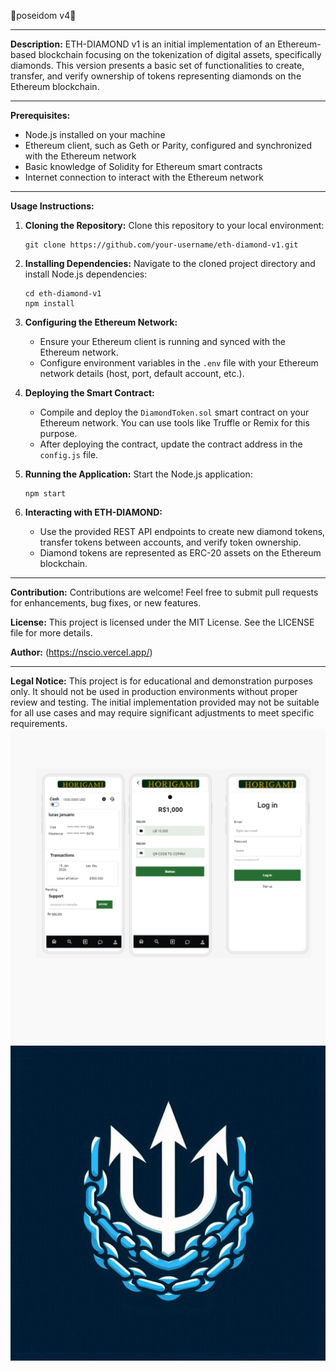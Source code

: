 🔱poseidom v4🔱

---

**Description:**
ETH-DIAMOND v1 is an initial implementation of an Ethereum-based blockchain focusing on the tokenization of digital assets, specifically diamonds. This version presents a basic set of functionalities to create, transfer, and verify ownership of tokens representing diamonds on the Ethereum blockchain.

---

**Prerequisites:**
- Node.js installed on your machine
- Ethereum client, such as Geth or Parity, configured and synchronized with the Ethereum network
- Basic knowledge of Solidity for Ethereum smart contracts
- Internet connection to interact with the Ethereum network

---

**Usage Instructions:**

1. **Cloning the Repository:**
   Clone this repository to your local environment:

   ```
   git clone https://github.com/your-username/eth-diamond-v1.git
   ```

2. **Installing Dependencies:**
   Navigate to the cloned project directory and install Node.js dependencies:

   ```
   cd eth-diamond-v1
   npm install
   ```

3. **Configuring the Ethereum Network:**
   - Ensure your Ethereum client is running and synced with the Ethereum network.
   - Configure environment variables in the `.env` file with your Ethereum network details (host, port, default account, etc.).

4. **Deploying the Smart Contract:**
   - Compile and deploy the `DiamondToken.sol` smart contract on your Ethereum network. You can use tools like Truffle or Remix for this purpose.
   - After deploying the contract, update the contract address in the `config.js` file.

5. **Running the Application:**
   Start the Node.js application:

   ```
   npm start
   ```

6. **Interacting with ETH-DIAMOND:**
   - Use the provided REST API endpoints to create new diamond tokens, transfer tokens between accounts, and verify token ownership.
   - Diamond tokens are represented as ERC-20 assets on the Ethereum blockchain.

---

**Contribution:**
Contributions are welcome! Feel free to submit pull requests for enhancements, bug fixes, or new features.

**License:**
This project is licensed under the MIT License. See the LICENSE file for more details.

**Author:**
(https://nscio.vercel.app/)

---

**Legal Notice:**
This project is for educational and demonstration purposes only. It should not be used in production environments without proper review and testing. The initial implementation provided may not be suitable for all use cases and may require significant adjustments to meet specific requirements.
<img src="ux.png">
<img src="logo.JPEG">
